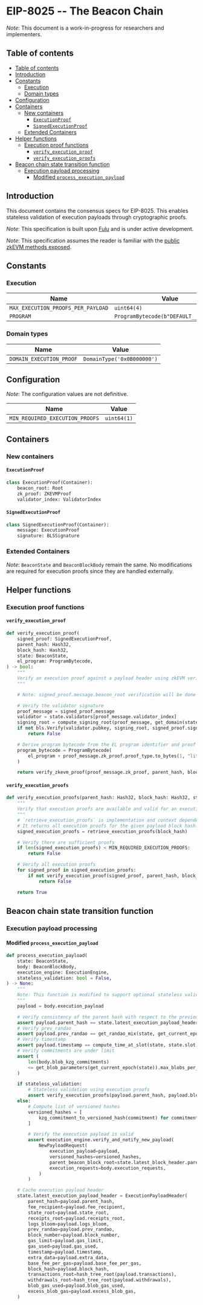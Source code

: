 # EIP-8025 -- The Beacon Chain

*Note*: This document is a work-in-progress for researchers and implementers.

## Table of contents

<!-- mdformat-toc start --slug=github --no-anchors --maxlevel=6 --minlevel=2 -->

- [Table of contents](#table-of-contents)
- [Introduction](#introduction)
- [Constants](#constants)
  - [Execution](#execution)
  - [Domain types](#domain-types)
- [Configuration](#configuration)
- [Containers](#containers)
  - [New containers](#new-containers)
    - [`ExecutionProof`](#executionproof)
    - [`SignedExecutionProof`](#signedexecutionproof)
  - [Extended Containers](#extended-containers)
- [Helper functions](#helper-functions)
  - [Execution proof functions](#execution-proof-functions)
    - [`verify_execution_proof`](#verify_execution_proof)
    - [`verify_execution_proofs`](#verify_execution_proofs)
- [Beacon chain state transition function](#beacon-chain-state-transition-function)
  - [Execution payload processing](#execution-payload-processing)
    - [Modified `process_execution_payload`](#modified-process_execution_payload)

<!-- mdformat-toc end -->

## Introduction

This document contains the consensus specs for EIP-8025. This enables stateless
validation of execution payloads through cryptographic proofs.

*Note*: This specification is built upon [Fulu](../../fulu/beacon-chain.md) and
is under active development.

*Note*: This specification assumes the reader is familiar with the
[public zkEVM methods exposed](./zkevm.md).

## Constants

### Execution

| Name                               | Value                                  |
| ---------------------------------- | -------------------------------------- |
| `MAX_EXECUTION_PROOFS_PER_PAYLOAD` | `uint64(4)`                            |
| `PROGRAM`                          | `ProgramBytecode(b"DEFAULT__PROGRAM")` |

### Domain types

| Name                     | Value                      |
| ------------------------ | -------------------------- |
| `DOMAIN_EXECUTION_PROOF` | `DomainType('0x0B000000')` |

## Configuration

*Note*: The configuration values are not definitive.

| Name                            | Value       |
| ------------------------------- | ----------- |
| `MIN_REQUIRED_EXECUTION_PROOFS` | `uint64(1)` |

## Containers

### New containers

#### `ExecutionProof`

```python
class ExecutionProof(Container):
    beacon_root: Root
    zk_proof: ZKEVMProof
    validator_index: ValidatorIndex
```

#### `SignedExecutionProof`

```python
class SignedExecutionProof(Container):
    message: ExecutionProof
    signature: BLSSignature
```

### Extended Containers

*Note*: `BeaconState` and `BeaconBlockBody` remain the same. No modifications
are required for execution proofs since they are handled externally.

## Helper functions

### Execution proof functions

#### `verify_execution_proof`

```python
def verify_execution_proof(
    signed_proof: SignedExecutionProof,
    parent_hash: Hash32,
    block_hash: Hash32,
    state: BeaconState,
    el_program: ProgramBytecode,
) -> bool:
    """
    Verify an execution proof against a payload header using zkEVM verification.
    """

    # Note: signed_proof.message.beacon_root verification will be done at a higher level

    # Verify the validator signature
    proof_message = signed_proof.message
    validator = state.validators[proof_message.validator_index]
    signing_root = compute_signing_root(proof_message, get_domain(state, DOMAIN_EXECUTION_PROOF))
    if not bls.Verify(validator.pubkey, signing_root, signed_proof.signature):
        return False

    # Derive program bytecode from the EL program identifier and proof type
    program_bytecode = ProgramBytecode(
        el_program + proof_message.zk_proof.proof_type.to_bytes(1, "little")
    )

    return verify_zkevm_proof(proof_message.zk_proof, parent_hash, block_hash, program_bytecode)
```

#### `verify_execution_proofs`

```python
def verify_execution_proofs(parent_hash: Hash32, block_hash: Hash32, state: BeaconState) -> bool:
    """
    Verify that execution proofs are available and valid for an execution payload.
    """
    # `retrieve_execution_proofs` is implementation and context dependent.
    # It returns all execution proofs for the given payload block hash.
    signed_execution_proofs = retrieve_execution_proofs(block_hash)

    # Verify there are sufficient proofs
    if len(signed_execution_proofs) < MIN_REQUIRED_EXECUTION_PROOFS:
        return False

    # Verify all execution proofs
    for signed_proof in signed_execution_proofs:
        if not verify_execution_proof(signed_proof, parent_hash, block_hash, state, PROGRAM):
            return False

    return True
```

## Beacon chain state transition function

### Execution payload processing

#### Modified `process_execution_payload`

```python
def process_execution_payload(
    state: BeaconState,
    body: BeaconBlockBody,
    execution_engine: ExecutionEngine,
    stateless_validation: bool = False,
) -> None:
    """
    Note: This function is modified to support optional stateless validation with execution proofs.
    """
    payload = body.execution_payload

    # Verify consistency of the parent hash with respect to the previous execution payload header
    assert payload.parent_hash == state.latest_execution_payload_header.block_hash
    # Verify prev_randao
    assert payload.prev_randao == get_randao_mix(state, get_current_epoch(state))
    # Verify timestamp
    assert payload.timestamp == compute_time_at_slot(state, state.slot)
    # Verify commitments are under limit
    assert (
        len(body.blob_kzg_commitments)
        <= get_blob_parameters(get_current_epoch(state)).max_blobs_per_block
    )

    if stateless_validation:
        # Stateless validation using execution proofs
        assert verify_execution_proofs(payload.parent_hash, payload.block_hash, state)
    else:
        # Compute list of versioned hashes
        versioned_hashes = [
            kzg_commitment_to_versioned_hash(commitment) for commitment in body.blob_kzg_commitments
        ]

        # Verify the execution payload is valid
        assert execution_engine.verify_and_notify_new_payload(
            NewPayloadRequest(
                execution_payload=payload,
                versioned_hashes=versioned_hashes,
                parent_beacon_block_root=state.latest_block_header.parent_root,
                execution_requests=body.execution_requests,
            )
        )

    # Cache execution payload header
    state.latest_execution_payload_header = ExecutionPayloadHeader(
        parent_hash=payload.parent_hash,
        fee_recipient=payload.fee_recipient,
        state_root=payload.state_root,
        receipts_root=payload.receipts_root,
        logs_bloom=payload.logs_bloom,
        prev_randao=payload.prev_randao,
        block_number=payload.block_number,
        gas_limit=payload.gas_limit,
        gas_used=payload.gas_used,
        timestamp=payload.timestamp,
        extra_data=payload.extra_data,
        base_fee_per_gas=payload.base_fee_per_gas,
        block_hash=payload.block_hash,
        transactions_root=hash_tree_root(payload.transactions),
        withdrawals_root=hash_tree_root(payload.withdrawals),
        blob_gas_used=payload.blob_gas_used,
        excess_blob_gas=payload.excess_blob_gas,
    )
```
